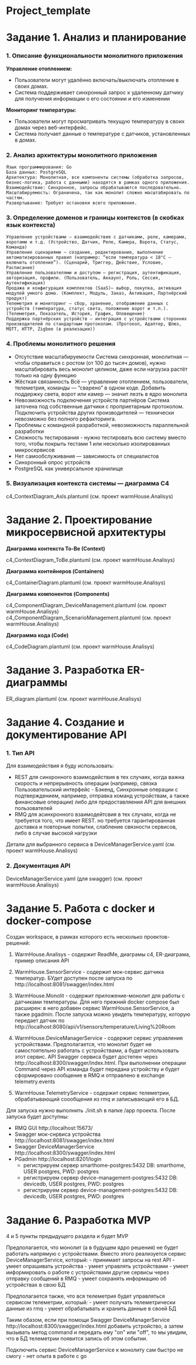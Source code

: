# Project_template

# Задание 1. Анализ и планирование

### 1. Описание функциональности монолитного приложения

**Управление отоплением:**

- Пользователи могут удалённо включать/выключать отопление в своих домах.
- Система поддерживает синхронный запрос к удаленному датчику для получения информации о его состоянии и его изменении

**Мониторинг температуры:**

- Пользователи могут просматривать текущую температуру в своих домах через веб-интерфейс.
- Система получает данные о температуре с датчиков, установленных в домах.

### 2. Анализ архитектуры монолитного приложения

    Язык программирования: Go
    База данных: PostgreSQL
    Архитектура: Монолитная, все компоненты системы (обработка запросов, бизнес-логика, работа с данными) находятся в рамках одного приложения.
    Взаимодействие: Синхронное, запросы обрабатываются последовательно.
    Масштабируемость: Ограничена, так как монолит сложно масштабировать по частям.
    Развертывание: Требует остановки всего приложения.

### 3. Определение доменов и границы контекстов (в скобках язык контекста)

    Управление устройствами — взаимодействие с датчиками, реле, камерами, воротами и т.д. (Устройство, Датчик, Реле, Камера, Ворота, Статус, Команда)
    Управление сценариями — создание, редактирование, выполнение автоматизированных правил (например: “если температура < 18°C — включить отопление”). (Сценарий, Триггер, Действие, Условие, Расписание)
    Управление пользователями и доступом — регистрация, аутентификация, авторизация, профили. (Пользователь, Аккаунт, Роль, Сессия, Аутентификация)
    Продажа и конфигурация комплектов (SaaS)— выбор, покупка, активация модулей умного дома. (Комплект, Модуль, Заказ, Активация, Партнёрский продукт)
    Телеметрия и мониторинг — сбор, хранение, отображение данных с устройств (температура, статус света, положение ворот и т.п.). (Телеметрия, Показатель, История, График, Оповещение)
    Поддержка партнёрских устройств — интеграция с устройствами сторонних производителей по стандартным протоколам. (Протокол, Адаптер, Шлюз, MQTT, HTTP, Zigbee (в реализации))
	
### **4. Проблемы монолитного решения**

- Отсутствие масштабируемости 
Система синхронная, монолитная — чтобы справиться с ростом (от 100 до тысяч домов), нужно масштабировать весь монолит целиком, даже если нагрузка растёт только на одну функцию 
- Жёсткая связанность
Всё — управление отоплением, пользователи, телеметрия, команды — “сварено” в одном коде. Добавить поддержку света, ворот или камер — значит лезть в ядро монолита
- Невозможность подключения устройств партнёров 
Система заточена под собственные датчики с проприетарным протоколом. Подключить устройства других производителей — технически невозможно без полного рефакторинга. 
- Проблемы с командной разработкой, невозможность параллельной разработки
- Сложность тестирования - нужно тестировать всю систему вместо того, чтобы покрыть тестами 1 или несколько изолированных микросервисов
- Нет самообслуживания — зависимость от специалистов
- Синхронный опрос устройств
- PostgreSQL как универсальное хранилище

### 5. Визуализация контекста системы — диаграмма С4 

c4_ContextDiagram_AsIs.plantuml (см. проект warmHouse.Analisys)

# Задание 2. Проектирование микросервисной архитектуры

**Диаграмма контекста To-Be (Context)**

c4_ContextDiagram_ToBe.plantuml (см. проект warmHouse.Analisys)

**Диаграмма контейнеров (Containers)**

с4_ContainerDiagram.plantuml (см. проект warmHouse.Analisys)

**Диаграмма компонентов (Components)**

c4_ComponentDiagram_DeviceManagement.plantuml (см. проект warmHouse.Analisys)
c4_ComponentDiagram_ScenarioManagement.plantuml (см. проект warmHouse.Analisys)

**Диаграмма кода (Code)**

c4_CodeDiagram.plantuml (см. проект warmHouse.Analisys)

# Задание 3. Разработка ER-диаграммы

ER_diagram.plantuml (см. проект warmHouse.Analisys)

# Задание 4. Создание и документирование API

### 1. Тип API

Для взаимодействия я буду использовать:
- REST для синхронного взаимодействия в тех случаях, когда важна скорость и непрерывность операции (например, связка Пользовательский интерфейс - Бэкенд, Синхронные операции с подтверждением, например, отправка команд устройствам, а также финансовые операции) либо для предоставляения API для внешних пользователей
- RMQ для асинхронного взаимодейтсвия в тех случаях, когда не требуется того, что имеет REST. но требуется гарантированная доставка и повторные попытки, слабление связности сервисов, либо в случае высокой нагрузки

Детали для выбранного сервиса в DeviceManagerService.yaml (см. проект warmHouse.Analisys)

### 2. Документация API

DeviceManagerService.yaml (для swagger) (см. проект warmHouse.Analisys)

# Задание 5. Работа с docker и docker-compose

Создан workspace, в рамках которого есть несколько проектов-решений:
1) WarmHouse.Analisys - содержит ReadMe, диаграмы c4, ER-диаграма, пример описания API 

2) WarmHouse.SensorService - содержит мок-сервис датчика температур. 
БУдет доступен после запуска по http://localhost:8081/swagger/index.html

3) WarmHouse.Monolit - содержит приложение-монолит для работы с датчиками температуры. Для него прежний docker compose был расширен: в него добавен сервис WarmHouse.SensorService, а также pgadmin. 
После запуска можно увидеть температуру, которую передает датчик по http://localhost:8080/api/v1/sensors/temperature/Living%20Room

4) WarmHouse.DeviceManagerService - содержит сервис управления устройствами. Предполагается, что монолит будет не самостоятельно работать с устройствами, а будет использовать этот сервис. 
API Swagger сервиса будет достепeн через http://localhost:8300/swagger/index.html. 
При выполнении операции Command через API команда будет передана устройству и будет сформировано сообщение в RMQ и отправлено в exchange telemetry.events

5) WarmHouse.TelemetryService - содержит сервис телеметрии, обрабатывающий соообщения из rmq и записывающий его в БД. 


Для запуска нужно выполнить ./init.sh в папке /app проекта.
После запуска будет доступны:
- RMQ GUI http://localhost:15673/
- Swagger мок-снрвиса устройства http://localhost:8081/swagger/index.html
- Swagger DeviceManagerService http://localhost:8300/swagger/index.html 
- PGadmin http://localhost:8201/login 
    - регистрируем сервер smarthome-postgres:5432 DB: smarthome, USER postgres, PWD: postgres
    - регистрируем сервер device-management-postgres:5432 DB: devicedb, USER postgres, PWD: postgres
    - регистрируем сервер device-management-postgres:5432 DB: devicedb, USER postgres, PWD: postgres
        
# **Задание 6. Разработка MVP**

4 и 5 пункты предыдущего раздела и будет MVP

Предполагается, что монолит (а в будущем ядро решения) не будет работать напрямую с устройствами. Вместо этого реализуется сервис DeviceManagerService, который:
    - принимает запросы на rest API
    - умеет опрашивать устройства
    - умеет управлять устройствами
    - умеет ииформировать о работе с устройствами другие сервисы через отправку сообщений в RMQ
    - умеет сохранять информацию об устройствах в свою БД

Предполагается также, что вся телеметрия будет управляться сервисом телеметрии, который:
    - умеет получать телеметрически данные из rmq
    - умеет обрабатывать и хранить данные в своей БД

Таким обазом, если при помощи Swagger DeviceManagerService http://localhost:8300/swagger/index.html добавить устройство, а затем вызывать метод command и передать ему "on" или "off", то мы увидим, что в БД телеметрии появится запись об этом событии.

Подключить сервис DeviceManagerService к монолиту сам быстро не смогу - нет опыта в работе с go